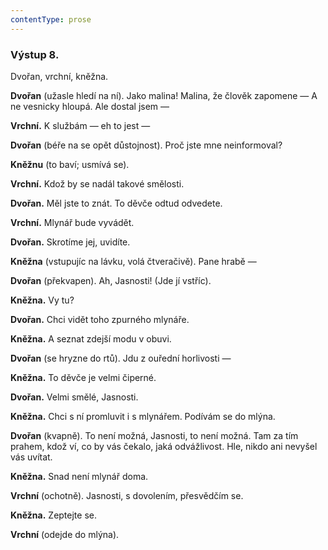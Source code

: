 ```yaml
---
contentType: prose
---
```


### Výstup 8.

Dvořan, vrchní, kněžna.

**Dvořan** (užasle hledí na ní). Jako malina! Malina, že člověk zapomene — A ne vesnicky hloupá. Ale dostal jsem —

**Vrchní.** K službám — eh to jest —

**Dvořan** (béře na se opět důstojnost). Proč jste mne neinformoval?

**Kněžnu** (to baví; usmívá se).

**Vrchní.** Kdož by se nadál takové smělosti.

**Dvořan.** Měl jste to znát. To děvče odtud odvedete.

**Vrchní.** Mlynář bude vyvádět.

**Dvořan.** Skrotíme jej, uvidíte.

**Kněžna** (vstupujíc na lávku, volá čtveračivě). Pane hrabě —

**Dvořan** (překvapen). Ah, Jasnosti! (Jde jí vstříc). 

**Kněžna.** Vy tu?

**Dvořan.** Chci vidět toho zpurného mlynáře. 

**Kněžna.** A seznat zdejší modu v obuvi. 

**Dvořan** (se hryzne do rtů). Jdu z ouřední horlivosti —

**Kněžna.** To děvče je velmi čiperné. 

**Dvořan.** Velmi smělé, Jasnosti. 

**Kněžna.** Chci s ní promluvit i s mlynářem. Podívám se do mlýna.

**Dvořan** (kvapně). To není možná, Jasnosti, to není možná. Tam za tím prahem, kdož ví, co by vás čekalo, jaká odvážlivost. Hle, nikdo ani nevyšel vás uvítat.

**Kněžna.** Snad není mlynář doma.

**Vrchní** (ochotně). Jasnosti, s dovolením, přesvědčím se.

**Kněžna.** Zeptejte se.

**Vrchní** (odejde do mlýna).
